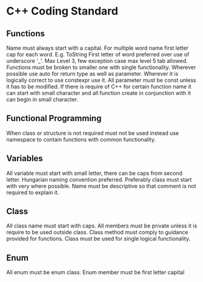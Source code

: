 # C++ Coding Standard

## Functions
Name must always start with a capital. For multiple word name first letter cap for each word. E.g. ToString
First letter of word preferred over use of underscore '_'.
Max Level 3, few exception case max level 5 tab allowed.
Functions must be broken to smaller one with single functionality.
Wherever possible use auto for return type as well as parameter.
Wherever it is logically correct to use constexpr use it.
All parameter must be const unless it has to be modified.
If there is require of C++ for certain function name it can start with small character and all function create in conjunction with it can begin in small character.

## Functional Programming
When class or structure is not required must not be used instead use namespace to contain functions with common functionality.

## Variables
All variable must start with small letter, there can be caps from second letter. Hungarian naming convention preferred.
Preferably class must start with very where possible.
Name must be descriptive so that comment is not required to explain it.

## Class
All class name must start with caps.
All members must be private unless it is require to be used outside class.
Class method must comply to guidance provided for functions.
Class must be used for single logical functionality.

## Enum
All enum must be enum class.
Enum member must be first letter capital
